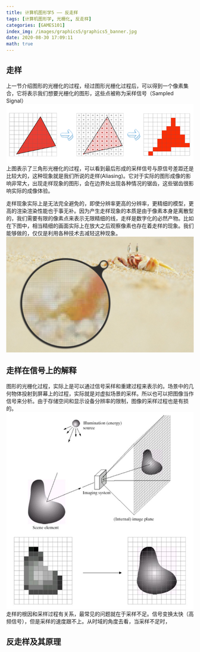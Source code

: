 ```yaml
---
title: 计算机图形学5 —— 反走样
tags: [计算机图形学, 光栅化, 反走样]
categories: [GAMES101]
index_img: /images/graphics5/graphics5_banner.jpg
date: 2020-08-30 17:09:11
math: true
---
```


## 走样
上一节介绍图形的光栅化的过程，经过图形光栅化过程后，可以得到一个像素集合，它将表示我们想要光栅化的图形，这些点被称为采样信号（Sampled Signal）
![](/images/graphics5/graphics5_sample.png)
上图表示了三角形光栅化的过程，可以看到最后形成的采样信号与原信号差距还是比较大的，这种现象就是我们所说的走样(Aliasing)。它对于实际的图形成像的影响非常大，出现走样现象的图形，会在边界处出现各种情况的锯齿，这些锯齿很影响实际的成像体验。

走样现象实际上是无法完全避免的，即使分辨率更高的分辨率，更精细的模型，更高的渲染渲染性能也于事无补。因为产生走样现象的本质是由于像素本身是离散型的，我们需要有限的像素点来表示无限精细的线，走样是数字化的必然产物。比如在下图中，相当精细的画面实际上在放大之后观察像素也存在着走样的现象。我们能够做的，仅仅是利用各种技术去减轻这种现象。
![](/images/graphics5/graphics5_aliasing.png)

## 走样在信号上的解释
图形的光栅化过程，实际上是可以通过信号采样和重建过程来表示的。场景中的几何物体投射到屏幕上的过程，实际就是对虚拟场景的采样。所以也可以把图像当作信号来分析。由于存储空间和显示设备分辨率的限制，图像的采样过程也是有损的。
![](/images/graphics5/graphics5_reconstructed.png)
走样的根因和采样过程有关系，最常见的问题就在于采样不足。信号变换太快（高频信号），但是采样的速度跟不上。从时域的角度去看，当采样不足时，

## 反走样及其原理
